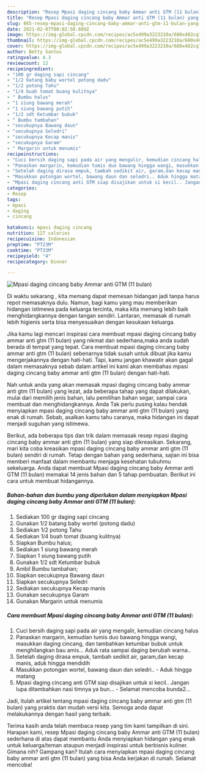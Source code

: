 ```yaml
---
description: "Resep Mpasi daging cincang baby Ammar anti GTM (11 bulan) yang lezat dan Mudah Dibuat"
title: "Resep Mpasi daging cincang baby Ammar anti GTM (11 bulan) yang lezat dan Mudah Dibuat"
slug: 865-resep-mpasi-daging-cincang-baby-ammar-anti-gtm-11-bulan-yang-lezat-dan-mudah-dibuat
date: 2021-02-07T00:02:50.689Z
image: https://img-global.cpcdn.com/recipes/ac5e499a3223210a/680x482cq70/mpasi-daging-cincang-baby-ammar-anti-gtm-11-bulan-foto-resep-utama.jpg
thumbnail: https://img-global.cpcdn.com/recipes/ac5e499a3223210a/680x482cq70/mpasi-daging-cincang-baby-ammar-anti-gtm-11-bulan-foto-resep-utama.jpg
cover: https://img-global.cpcdn.com/recipes/ac5e499a3223210a/680x482cq70/mpasi-daging-cincang-baby-ammar-anti-gtm-11-bulan-foto-resep-utama.jpg
author: Betty Santos
ratingvalue: 4.3
reviewcount: 12
recipeingredient:
- "100 gr daging sapi cincang"
- "1/2 batang baby wortel potong dadu"
- "1/2 potong Tahu"
- "1/4 buah tomat buang kulitnya"
- " Bumbu halus"
- "1 siung bawang merah"
- "1 siung bawang putih"
- "1/2 sdt Ketumbar bubuk"
- " Bumbu tambahan"
- "secukupnya Bawang daun"
- "secukupnya Seledri"
- "secukupnya Kecap manis"
- "secukupnya Garam"
- " Margarin untuk menumis"
recipeinstructions:
- "Cuci bersih daging sapi pada air yang mengalir, kemudian cincang halus"
- "Panaskan margarin, kemudian tumis duo bawang hingga wangi, masukkan daging cincang, dan tambahkan ketumbar bubuk untuk menghilangkan bau amis... Aduk rata sampai daging berubah warna.."
- "Setelah daging dirasa empuk, tambah sedikit air, garam,dan kecap manis, aduk hingga mendidih"
- "Masukkan potongan wortel, bawang daun dan seledri.. Aduk hingga matang"
- "Mpasi daging cincang anti GTM siap disajikan untuk si kecil.. Jangan lupa ditambahkan nasi timnya ya bun... Selamat mencoba bunda2..."
categories:
- Resep
tags:
- mpasi
- daging
- cincang

katakunci: mpasi daging cincang 
nutrition: 127 calories
recipecuisine: Indonesian
preptime: "PT23M"
cooktime: "PT33M"
recipeyield: "4"
recipecategory: Dinner

---
```



![Mpasi daging cincang baby Ammar anti GTM (11 bulan)](https://img-global.cpcdn.com/recipes/ac5e499a3223210a/680x482cq70/mpasi-daging-cincang-baby-ammar-anti-gtm-11-bulan-foto-resep-utama.jpg)

Di waktu  sekarang , kita memang dapat memesan hidangan jadi tanpa harus repot memasaknya dulu. Namun, bagi kamu yang mau memberikan hidangan istimewa pada keluarga tercinta, maka kita memang lebih baik menghidangkannya dengan tangan sendiri. Lantaran, memasak di rumah lebih higienis serta bisa menyesuaikan dengan kesukaan keluarga.

Jika kamu lagi mencari inspirasi cara membuat mpasi daging cincang baby ammar anti gtm (11 bulan) yang nikmat dan sederhana,maka anda sudah berada di tempat yang tepat. Cara membuat mpasi daging cincang baby ammar anti gtm (11 bulan)  sebenarnya tidak susah untuk dibuat jika kamu mengerjakannya dengan hati-hati. Tapi, kamu jangan khawatir akan gagal dalam memasaknya 
sebab dalam artikel ini kami akan membahas mpasi daging cincang baby ammar anti gtm (11 bulan) dengan hati-hati.  



Nah untuk anda yang akan memasak mpasi daging cincang baby ammar anti gtm (11 bulan) yang lezat, ada beberapa tahap yang dapat dilakukan, mulai dari memilih jenis bahan, lalu pemilihan bahan segar, sampai cara membuat dan menghidangkannya. Anda Tak perlu pusing kalau hendak menyiapkan mpasi daging cincang baby ammar anti gtm (11 bulan) yang enak di rumah. Sebab, asalkan kamu  tahu caranya, maka hidangan ini dapat menjadi suguhan yang istimewa.

Berikut, ada beberapa tips dan trik dalam memasak resep mpasi daging cincang baby ammar anti gtm (11 bulan) yang siap dikreasikan. Sekarang, mari kita coba kreasikan mpasi daging cincang baby ammar anti gtm (11 bulan) sendiri di rumah. Tetap dengan bahan yang sederhana, sajian ini bisa memberi manfaat dalam membantu menjaga kesehatan tubuhmu sekeluarga. Anda dapat membuat Mpasi daging cincang baby Ammar anti GTM (11 bulan) memakai 14 jenis bahan dan 5 tahap pembuatan. Berikut ini cara untuk membuat hidangannya.

<!--inarticleads1-->

##### Bahan-bahan dan bumbu yang diperlukan dalam menyiapkan Mpasi daging cincang baby Ammar anti GTM (11 bulan):

1. Sediakan 100 gr daging sapi cincang
1. Gunakan 1/2 batang baby wortel (potong dadu)
1. Sediakan 1/2 potong Tahu
1. Sediakan 1/4 buah tomat (buang kulitnya)
1. Siapkan  Bumbu halus;
1. Sediakan 1 siung bawang merah
1. Siapkan 1 siung bawang putih
1. Gunakan 1/2 sdt Ketumbar bubuk
1. Ambil  Bumbu tambahan;
1. Siapkan secukupnya Bawang daun
1. Siapkan secukupnya Seledri
1. Sediakan secukupnya Kecap manis
1. Gunakan secukupnya Garam
1. Gunakan  Margarin untuk menumis




<!--inarticleads2-->

##### Cara membuat Mpasi daging cincang baby Ammar anti GTM (11 bulan):

1. Cuci bersih daging sapi pada air yang mengalir, kemudian cincang halus
1. Panaskan margarin, kemudian tumis duo bawang hingga wangi, masukkan daging cincang, dan tambahkan ketumbar bubuk untuk menghilangkan bau amis... Aduk rata sampai daging berubah warna..
1. Setelah daging dirasa empuk, tambah sedikit air, garam,dan kecap manis, aduk hingga mendidih
1. Masukkan potongan wortel, bawang daun dan seledri.. - Aduk hingga matang
1. Mpasi daging cincang anti GTM siap disajikan untuk si kecil.. Jangan lupa ditambahkan nasi timnya ya bun... - Selamat mencoba bunda2...




Jadi, itulah artikel tentang  mpasi daging cincang baby ammar anti gtm (11 bulan)  yang praktis dan mudah versi kita. Semoga anda dapat melakukannya dengan hasil yang terbaik. 

Terima kasih anda telah membaca resep yang tim kami tampilkan di sini. Harapan kami, resep  Mpasi daging cincang baby Ammar anti GTM (11 bulan) sederhana di atas dapat membantu Anda menyiapkan hidangan yang enak untuk keluarga/teman ataupun menjadi inspirasi untuk berbisnis kuliner. Gimana nih? Gampang kan? Itulah cara menyiapkan mpasi daging cincang baby ammar anti gtm (11 bulan) yang bisa Anda kerjakan di rumah. Selamat mencoba!

